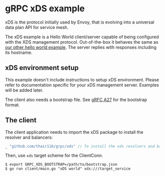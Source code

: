 # gRPC xDS example

xDS is the protocol initially used by Envoy, that is evolving into a universal
data plan API for service mesh.

The xDS example is a Hello World client/server capable of being configured with
the XDS management protocol. Out-of-the-box it behaves the same as [our other
hello world
example](https://github.com/grpc/grpc-go/tree/master/examples/helloworld). The
server replies with responses including its hostname.

## xDS environment setup

This example doesn't include instructions to setup xDS environment. Please refer
to documentation specific for your xDS management server. Examples will be added
later.

The client also needs a bootstrap file. See [gRFC
A27](https://github.com/grpc/proposal/blob/master/A27-xds-global-load-balancing.md#xdsclient-and-bootstrap-file)
for the bootstrap format.

## The client

The client application needs to import the xDS package to install the resolver and balancers:

```go
_ "github.com/thair116/grpc/xds" // To install the xds resolvers and balancers.
```

Then, use `xds` target scheme for the ClientConn.

```
$ export GRPC_XDS_BOOTSTRAP=/path/to/bootstrap.json
$ go run client/main.go "xDS world" xds:///target_service
```
